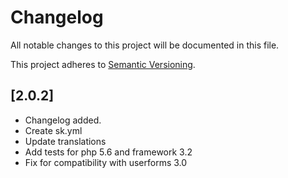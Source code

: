 # Changelog

All notable changes to this project will be documented in this file.

This project adheres to [Semantic Versioning](http://semver.org/).

## [2.0.2]

* Changelog added.
* Create sk.yml
* Update translations
* Add tests for php 5.6 and framework 3.2
* Fix for compatibility with userforms 3.0